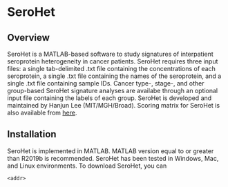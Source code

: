 # SeroHet
## Overview
SeroHet is a MATLAB-based software to study signatures of interpatient seroprotein heterogeneity in cancer patients. SeroHet requires three input files: a single tab-delimited .txt file containing the concentrations of each seroprotein, a single .txt file containing the names of the seroprotein, and a single .txt file containing sample IDs. Cancer type-, stage-, and other group-based SeroHet signature analyses are availabe through an optional input file containing the labels of each group. SeroHet is developed and maintained by Hanjun Lee (MIT/MGH/Broad). Scoring matrix for SeroHet is also available from [here](https://hanjun.group/softwares/). 
## Installation
SeroHet is implemented in MATLAB. MATLAB version equal to or greater than R2019b is recommended. SeroHet has been tested in Windows, Mac, and Linux environments.
To download SeroHet, you can

`<addr>`
